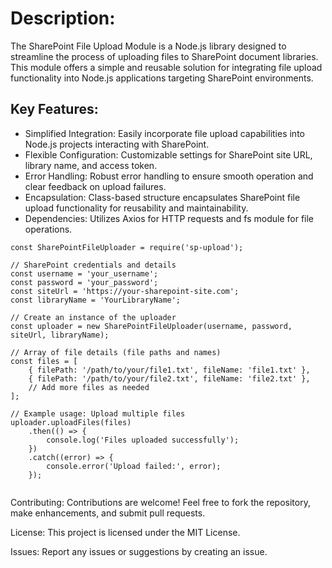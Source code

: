 # Description:

The SharePoint File Upload Module is a Node.js library designed to streamline the process of uploading files to SharePoint document libraries. This module offers a simple and reusable solution for integrating file upload functionality into Node.js applications targeting SharePoint environments.

## Key Features:

- Simplified Integration: Easily incorporate file upload capabilities into Node.js projects interacting with SharePoint.
- Flexible Configuration: Customizable settings for SharePoint site URL, library name, and access token.
- Error Handling: Robust error handling to ensure smooth operation and clear feedback on upload failures.
- Encapsulation: Class-based structure encapsulates SharePoint file upload functionality for reusability and maintainability.
- Dependencies: Utilizes Axios for HTTP requests and fs module for file operations.

```
const SharePointFileUploader = require('sp-upload');

// SharePoint credentials and details
const username = 'your_username';
const password = 'your_password';
const siteUrl = 'https://your-sharepoint-site.com';
const libraryName = 'YourLibraryName';

// Create an instance of the uploader
const uploader = new SharePointFileUploader(username, password, siteUrl, libraryName);

// Array of file details (file paths and names)
const files = [
    { filePath: '/path/to/your/file1.txt', fileName: 'file1.txt' },
    { filePath: '/path/to/your/file2.txt', fileName: 'file2.txt' },
    // Add more files as needed
];

// Example usage: Upload multiple files
uploader.uploadFiles(files)
    .then(() => {
        console.log('Files uploaded successfully');
    })
    .catch((error) => {
        console.error('Upload failed:', error);
    });


```

Contributing: Contributions are welcome! Feel free to fork the repository, make enhancements, and submit pull requests.

License: This project is licensed under the MIT License.

Issues: Report any issues or suggestions by creating an issue.
